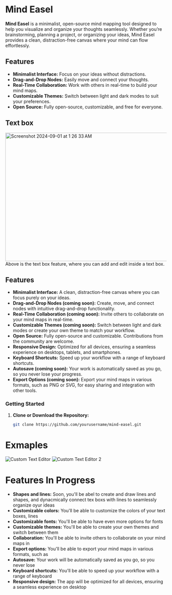 # Mind Easel


**Mind Easel** is a minimalist, open-source mind mapping tool designed to help you visualize and organize your thoughts seamlessly. Whether you’re brainstorming, planning a project, or organizing your ideas, Mind Easel provides a clean, distraction-free canvas where your mind can flow effortlessly.

## Features

- **Minimalist Interface:** Focus on your ideas without distractions.
- **Drag-and-Drop Nodes:** Easily move and connect your thoughts.
- **Real-Time Collaboration:** Work with others in real-time to build your mind maps.
- **Customizable Themes:** Switch between light and dark modes to suit your preferences.
- **Open Source:** Fully open-source, customizable, and free for everyone.

  
## **Text box**
<img width="1000" height="400" alt="Screenshot 2024-09-01 at 1 26 33 AM" src="https://github.com/user-attachments/assets/aae7d9ee-78dd-478b-bf35-26f14ed50be9">
Above is the text box feature, where you can add and edit inside a text box.



## Features

- **Minimalist Interface:** A clean, distraction-free canvas where you can focus purely on your ideas.
- **Drag-and-Drop Nodes (coming soon):** Create, move, and connect nodes with intuitive drag-and-drop functionality.
- **Real-Time Collaboration (coming soon):** Invite others to collaborate on your mind maps in real-time.
- **Customizable Themes (coming soon):** Switch between light and dark modes or create your own theme to match your workflow.
- **Open Source:** Fully open-source and customizable. Contributions from the community are welcome.
- **Responsive Design:** Optimized for all devices, ensuring a seamless experience on desktops, tablets, and smartphones.
- **Keyboard Shortcuts:** Speed up your workflow with a range of keyboard shortcuts.
- **Autosave (coming soon):** Your work is automatically saved as you go, so you never lose your progress.
- **Export Options (coming soon):** Export your mind maps in various formats, such as PNG or SVG, for easy sharing and integration with other tools.

### Getting Started

1. **Clone or Download the Repository:**

   ```bash
   git clone https://github.com/yourusername/mind-easel.git

# Exmaples
![Custom Text Editor](https://github.com/user-attachments/assets/5d885222-9344-41dd-b5a8-422f644e5f67)
![Custom Text Editor 2](https://github.com/user-attachments/assets/7d3a31f2-0111-4fd6-81db-71a7854c6576)


# Features In Progress
- **Shapes and lines:** Soon, you'll be abel to create and draw lines and shapes, and dynacmically connect tex boxs with lines to seamlessly organize oyur ideas
- **Customizable colors:** You'll be able to customize the colors of your text boxes, lines
- **Customizable fonts:** You'll be able to have even more options for fonts
- **Customizable themes:** You'll be able to create your own themes and switch between them
- **Collaboration:** You'll be able to invite others to collaborate on your mind maps in
- **Export options:** You'll be able to export your mind maps in various formats, such as
- **Autosave:** Your work will be automatically saved as you go, so you never lose
- **Keyboard shortcuts:** You'll be able to speed up your workflow with a range of keyboard
- **Responsive design:** The app will be optimized for all devices, ensuring a seamless experience on desktop

